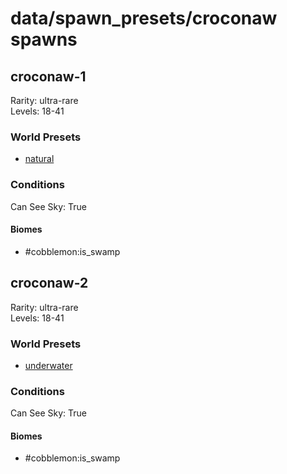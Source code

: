# data/spawn_presets/croconaw spawns  
  
## croconaw-1  
Rarity: ultra-rare  
Levels: 18-41  
  
### World Presets  
* [natural](/data/spawn_data/natural.md)  
  
### Conditions  
Can See Sky: True  
  
#### Biomes  
  * #cobblemon:is_swamp
  
  
## croconaw-2  
Rarity: ultra-rare  
Levels: 18-41  
  
### World Presets  
* [underwater](/data/spawn_data/underwater.md)  
  
### Conditions  
Can See Sky: True  
  
#### Biomes  
  * #cobblemon:is_swamp
  
